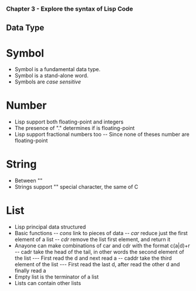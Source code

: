 ### Chapter 3 - Explore the syntax of Lisp Code

## Data Type

# Symbol

- Symbol is a fundamental data type.
- Symbol is a stand-alone word.
- Symbols are _case sensitive_

# Number
- Lisp support both floating-point and integers
- The presence of "." determines if is floating-point
- Lisp support fractional numbers too
-- Since none of theses number are floating-point

# String
- Between ""
- Strings support "\" special character, the same of C

# List
- Lisp principal data structured
- Basic functions
-- *cons* link to pieces of data
-- *car* reduce just the first element of a list
-- *cdr* remove the list first element, and return it
- Anayone can make combinations of car and cdr with the format c(a|d)+r
-- cadr take the head of the tail, in other words the second element of the list
--- First read the d and next read a
-- caddr take the third element of the list
--- First read the last d, after read the other d and finally read a
- Empty list is the terminator of a list
- Lists can contain other lists